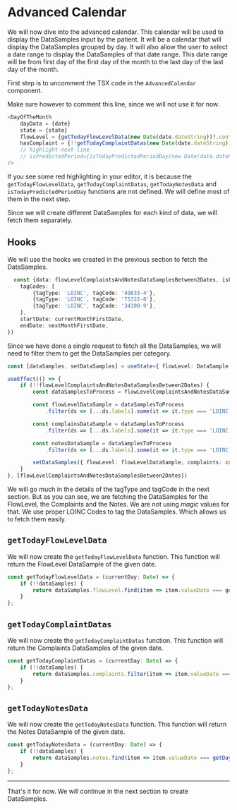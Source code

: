 # Advanced Calendar

We will now dive into the advanced calendar. This calendar will be used to display the DataSamples input by the patient.
It will be a calendar that will display the DataSamples grouped by day. It will also allow the user to select a date
range to display the DataSamples of that date range. This date range will be from first day of the first day of the
month to the last day of the last day of the month.

First step is to uncomment the TSX code in the `AdvancedCalendar` component.

Make sure however to comment this line, since we will not use it for now.

```typescript title="/components/AdvancedCalendar.tsx"
<DayOfTheMonth
    dayData = {date}
    state = {state}
    flowLevel = {getTodayFlowLevelData(new Date(date.dateString))?.content.en.measureValue.value}
    hasComplaint = {!!getTodayComplaintDatas(new Date(date.dateString))?.length || !!getTodayNotesData(new Date(date.dateString))?.content.en.stringValue}
    // highlight-next-line
    // isPredictedPeriod={isTodayPredictedPeriodDay(new Date(date.dateString))}
/>
```

If you see some red highlighting in your editor, it is because
the `getTodayFlowLevelData`, `getTodayComplaintDatas`, `getTodayNotesData` and `isTodayPredictedPeriodDay` functions are
not defined. We will define most of them in the next step.

Since we will create different DataSamples for each kind of data, we will fetch them separately.

## Hooks

We will use the hooks we created in the previous section to fetch the DataSamples.

```typescript title="/components/AdvancedCalendar/index.tsx"
  const {data: flowLevelComplaintsAndNotesDataSamplesBetween2Dates, isLoading: flowLevelComplaintsAndNotesDataSamplesBetween2DatesIsLoading} = useGetDataSampleBetween2DatesQuery({
    tagCodes: [
        {tagType: 'LOINC', tagCode: '49033-4'},
        {tagType: 'LOINC', tagCode: '75322-8'},
        {tagType: 'LOINC', tagCode: '34109-9'},
    ],
    startDate: currentMonthFirstDate,
    endDate: nextMonthFirstDate,
})
```

Since we have done a single request to fetch all the DataSamples, we will need to filter them to get the DataSamples per category.

```typescript title="/components/AdvancedCalendar/index.tsx"
const [dataSamples, setDataSamples] = useState<{ flowLevel: DataSample[], complaints: DataSample[], notes: DataSample[] }>(undefined)

useEffect(() => {
    if (!!flowLevelComplaintsAndNotesDataSamplesBetween2Dates) {
        const dataSamplesToProcess = flowLevelComplaintsAndNotesDataSamplesBetween2Dates!.rows

        const flowLevelDataSample = dataSamplesToProcess
            .filter(ds => [...ds.labels].some(it => it.type === 'LOINC' && it.code === '49033-4'));

        const complainsDataSample = dataSamplesToProcess
            .filter(ds => [...ds.labels].some(it => it.type === 'LOINC' && it.code === '75322-8'));

        const notesDataSample = dataSamplesToProcess
            .filter(ds => [...ds.labels].some(it => it.type === 'LOINC' && it.code === '34109-9'));

        setDataSamples({ flowLevel: flowLevelDataSample, complaints: complainsDataSample, notes: notesDataSample })
    }
}, [flowLevelComplaintsAndNotesDataSamplesBetween2Dates])
```

We will go much in the details of the tagType and tagCode in the next section. But as you can see, we are fetching the
DataSamples for the FlowLevel, the Complaints and the Notes. We are not using *magic* values for that. We use proper
LOINC Codes to tag the DataSamples. Which allows us to fetch them easily.

## `getTodayFlowLevelData`

We will now create the `getTodayFlowLevelData` function. This function will return the FlowLevel DataSample of the given
date.

```typescript title="/components/AdvancedCalendar/index.tsx"
const getTodayFlowLevelData = (currentDay: Date) => {
    if (!!dataSamples) {
        return dataSamples.flowLevel.find(item => item.valueDate === getDayInNumberFormat(currentDay));
    }
};
```

## `getTodayComplaintDatas`

We will now create the `getTodayComplaintDatas` function. This function will return the Complaints DataSamples of the
given date.

```typescript title="/components/AdvancedCalendar/index.tsx"
const getTodayComplaintDatas = (currentDay: Date) => {
    if (!!dataSamples) {
        return dataSamples.complaints.filter(item => item.valueDate === getDayInNumberFormat(currentDay));
    }
};
```

## `getTodayNotesData`

We will now create the `getTodayNotesData` function. This function will return the Notes DataSample of the given date.

```typescript title="/components/AdvancedCalendar/index.tsx"
const getTodayNotesData = (currentDay: Date) => {
    if (!!dataSamples) {
        return dataSamples.notes.find(item => item.valueDate === getDayInNumberFormat(currentDay));
    }
};
```

----

That's it for now. We will continue in the next section to create DataSamples.

